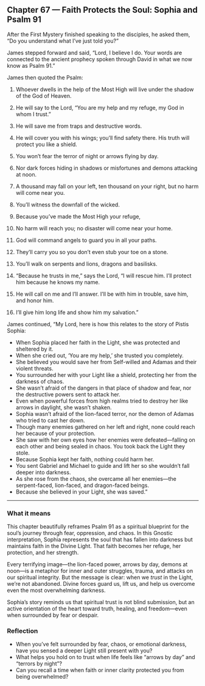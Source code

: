 ## Chapter 67 — Faith Protects the Soul: Sophia and Psalm 91

After the First Mystery finished speaking to the disciples, he asked them, “Do you understand what I’ve just told you?”

James stepped forward and said, “Lord, I believe I do. Your words are connected to the ancient prophecy spoken through David in what we now know as Psalm 91.”

James then quoted the Psalm:

1. Whoever dwells in the help of the Most High will live under the shadow of the God of Heaven.

2. He will say to the Lord, “You are my help and my refuge, my God in whom I trust.”

3. He will save me from traps and destructive words.

4. He will cover you with his wings; you’ll find safety there. His truth will protect you like a shield.

5. You won’t fear the terror of night or arrows flying by day.

6. Nor dark forces hiding in shadows or misfortunes and demons attacking at noon.

7. A thousand may fall on your left, ten thousand on your right, but no harm will come near you.

8. You’ll witness the downfall of the wicked.

9. Because you’ve made the Most High your refuge,

10. No harm will reach you; no disaster will come near your home.

11. God will command angels to guard you in all your paths.

12. They’ll carry you so you don’t even stub your toe on a stone.

13. You’ll walk on serpents and lions, dragons and basilisks.

14. “Because he trusts in me,” says the Lord, “I will rescue him. I’ll protect him because he knows my name.

15. He will call on me and I’ll answer. I’ll be with him in trouble, save him, and honor him.

16. I’ll give him long life and show him my salvation.”

James continued, “My Lord, here is how this relates to the story of Pistis Sophia:

* When Sophia placed her faith in the Light, she was protected and sheltered by it.
* When she cried out, ‘You are my help,’ she trusted you completely.
* She believed you would save her from Self-willed and Adamas and their violent threats.
* You surrounded her with your Light like a shield, protecting her from the darkness of chaos.
* She wasn’t afraid of the dangers in that place of shadow and fear, nor the destructive powers sent to attack her.
* Even when powerful forces from high realms tried to destroy her like arrows in daylight, she wasn’t shaken.
* Sophia wasn’t afraid of the lion-faced terror, nor the demon of Adamas who tried to cast her down.
* Though many enemies gathered on her left and right, none could reach her because of your protection.
* She saw with her own eyes how her enemies were defeated—falling on each other and being sealed in chaos. You took back the Light they stole.
* Because Sophia kept her faith, nothing could harm her.
* You sent Gabriel and Michael to guide and lift her so she wouldn’t fall deeper into darkness.
* As she rose from the chaos, she overcame all her enemies—the serpent-faced, lion-faced, and dragon-faced beings.
* Because she believed in your Light, she was saved.”

---

### What it means

This chapter beautifully reframes Psalm 91 as a spiritual blueprint for the soul’s journey through fear, oppression, and chaos. In this Gnostic interpretation, Sophia represents the soul that has fallen into darkness but maintains faith in the Divine Light. That faith becomes her refuge, her protection, and her strength.

Every terrifying image—the lion-faced power, arrows by day, demons at noon—is a metaphor for inner and outer struggles, trauma, and attacks on our spiritual integrity. But the message is clear: when we *trust* in the Light, we’re not abandoned. Divine forces guard us, lift us, and help us overcome even the most overwhelming darkness.

Sophia’s story reminds us that spiritual trust is not blind submission, but an active orientation of the heart toward truth, healing, and freedom—even when surrounded by fear or despair.

### Reflection

* When you’ve felt surrounded by fear, chaos, or emotional darkness, have you sensed a deeper Light still present with you?
* What helps you hold on to trust when life feels like “arrows by day” and “terrors by night”?
* Can you recall a time when faith or inner clarity protected you from being overwhelmed?
